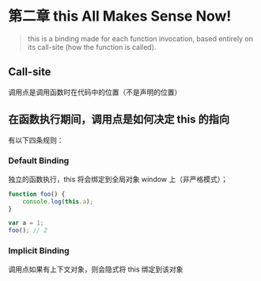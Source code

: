 # 第二章 this All Makes Sense Now!

> this is a binding made for each function invocation, based entirely on its call-site (how the function is called).

## Call-site

调用点是调用函数时在代码中的位置（不是声明的位置）

## 在函数执行期间，调用点是如何决定 this 的指向

有以下四条规则：

### Default Binding

独立的函数执行，this 将会绑定到全局对象 window 上（非严格模式）；

```js
function foo() {
    console.log(this.a);
}

var a = 1;
foo(); // 2
```

### Implicit Binding

调用点如果有上下文对象，则会隐式将 this 绑定到该对象